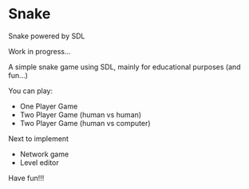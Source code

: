# Snake
Snake powered by SDL

Work in progress...

A simple snake game using SDL, mainly for educational purposes (and fun...)

You can play:
* One Player Game
* Two Player Game (human vs human)
* Two Player Game (human vs computer)

Next to implement
* Network game
* Level editor

Have fun!!!
